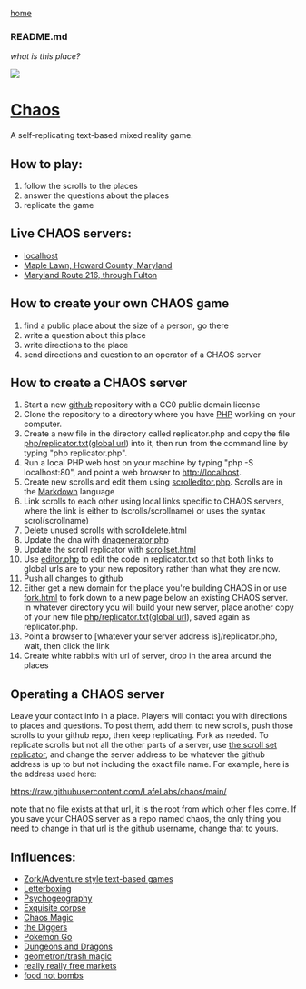 [home](scrolls/home)

### README.md

*what is this place?*

![](https://i.imgur.com/9UPvqj9.png)

# [Chaos](https://github.com/LafeLabs/chaos/)

A self-replicating text-based mixed reality game.

## How to play:

1. follow the scrolls to the places
2. answer the questions about the places
3. replicate the game

## Live CHAOS servers:

 - [localhost](http://localhost/)
 - [Maple Lawn, Howard County, Maryland](https://www.maplelawn.net/)
 - [Maryland Route 216, through Fulton](https://www.md216.xyz/fulton/)

## How to create your own CHAOS game

1. find a public place about the size of a person, go there
2. write a question about this place
3. write directions to the place
4. send directions and question to an operator of a CHAOS server

## How to create a CHAOS server

1. Start a new [github](https://github.com/) repository with a CC0 public domain license
2. Clone the repository to a directory where you have [PHP](https://www.php.net/) working on your computer.
3. Create a new file in the directory called replicator.php and copy the file [php/replicator.txt](php/replicator.txt)([global url](https://raw.githubusercontent.com/LafeLabs/chaos/main/php/replicator.txt)) into it, then run from the command line by typing "php replicator.php".
4. Run a local PHP web host on your machine by typing "php -S localhost:80", and point a web browser to [http://localhost](http://localhost).
5. Create new scrolls and edit them using [scrolleditor.php](scrolleditor.php). Scrolls are in the [Markdown](https://daringfireball.net/projects/markdown/) language
6. Link scrolls to each other using local links specific to CHAOS servers, where the link is either to (scrolls/scrollname) or uses the syntax scrol(scrollname)
7. Delete unused scrolls with [scrolldelete.html](scrolldelete.html)
8. Update the dna with [dnagenerator.php](dnagenerator.php)
9. Update the scroll replicator with [scrollset.html](scrollset.html)
10. Use [editor.php](editor.php) to edit the code in replicator.txt so that both links to global urls are to your new repository rather than what they are now.
11. Push all changes to github
12. Either get a new domain for the place you're building CHAOS in or use [fork.html](fork.html) to fork down to a new page below an existing CHAOS server.  In whatever directory you will build your new server, place another copy of your new file [php/replicator.txt](php/replicator.txt)([global url](https://raw.githubusercontent.com/LafeLabs/chaos/main/php/replicator.txt)), saved again as replicator.php.
13. Point a browser to [whatever your server address is]/replicator.php, wait, then click the link
14. Create white rabbits with url of server, drop in the area around the places

## Operating a CHAOS server

Leave your contact info in a place.  Players will contact you with directions to places and questions.  To post them, add them to new scrolls, push those scrolls to your github repo, then keep replicating.  Fork as needed.  To replicate scrolls but not all the other parts of a server, use [the scroll set replicator](scrollset.html), and change the server address to be whatever the github address is up to but not including the exact file name.  For example, here is the address used here:

https://raw.githubusercontent.com/LafeLabs/chaos/main/

note that no file exists at that url, it is the root from which other files come.  If you save your CHAOS server as a repo named chaos, the only thing you need to change in that url is the github username, change that to yours.


## Influences:

 - [Zork/Adventure style text-based games](https://en.wikipedia.org/wiki/Zork)
 - [Letterboxing](https://en.wikipedia.org/wiki/Letterboxing_(hobby))
 - [Psychogeography](https://en.wikipedia.org/wiki/Psychogeography)
 - [Exquisite corpse](https://en.wikipedia.org/wiki/Exquisite_corpse)
 - [Chaos Magic](https://en.wikipedia.org/wiki/Chaos_magic)
 - [the Diggers](https://en.wikipedia.org/wiki/Diggers)
 - [Pokemon Go](https://en.wikipedia.org/wiki/Pok%C3%A9mon_Go)
 - [Dungeons and Dragons](https://en.wikipedia.org/wiki/Dungeons_%26_Dragons)
 - [geometron/trash magic](https://www.trashrobot.org)
 - [really really free markets](https://en.wikipedia.org/wiki/Really_Really_Free_Market)
 - [food not bombs](https://en.wikipedia.org/wiki/Food_Not_Bombs)


